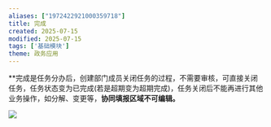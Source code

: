 ```yaml
---
aliases: ["1972422921000359718"]
title: 完成
created: 2025-07-15
modified: 2025-07-15
tags: ['基础模块']
theme: 政务应用
---
```


**完成是任务分办后，创建部门成员关闭任务的过程，不需要审核，可直接关闭任务，任务状态变为已完成(若是超期变为超期完成)，任务关闭后不能再进行其他业务操作，如分解、变更等，**协同填报区域不可编辑。**

**![](https://myhelpdoc.oss-cn-heyuan.aliyuncs.com/mdimages/25bf2d11ddac9c6010ed13f3814e4707.jpg)**